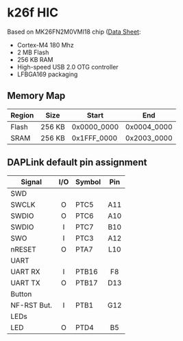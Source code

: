 # k26f HIC

Based on MK26FN2M0VMI18 chip ([Data Sheet](https://www.nxp.com/docs/en/data-sheet/K26P169M180SF5.pdf):
- Cortex-M4 180 Mhz
- 2 MB Flash
- 256 KB RAM
- High-speed USB 2.0 OTG controller
- LFBGA169 packaging

## Memory Map

| Region   |   Size | Start       | End         |
|----------|--------|-------------|-------------|
| Flash    | 256 KB | 0x0000_0000 | 0x0004_0000 |
| SRAM     | 256 KB | 0x1FFF_0000 | 0x2003_0000 |

## DAPLink default pin assignment 

| Signal      | I/O | Symbol  | Pin |
|-------------|:---:|---------|:---:|
| SWD         |
| SWCLK       |  O  | PTC5    | A11 |
| SWDIO       |  O  | PTC6    | A10 |
| SWDIO       |  I  | PTC7    | B10 |
| SWO         |  I  | PTC3    | A12 |
| nRESET      |  O  | PTA7    | L10 |
| UART        |
| UART RX     |  I  | PTB16   |  F8 |
| UART TX     |  O  | PTB17   | D13 |
| Button      |
| NF-RST But. |  I  | PTB1    | G12 |
| LEDs        |
| LED         |  O  | PTD4    |  B5 |
